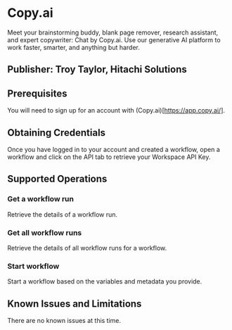 # Copy.ai
Meet your brainstorming buddy, blank page remover, research assistant, and expert copywriter: Chat by Copy.ai. Use our generative AI platform to work faster, smarter, and anything but harder.

## Publisher: Troy Taylor, Hitachi Solutions

## Prerequisites
You will need to sign up for an account with (Copy.ai)[https://app.copy.ai/].

## Obtaining Credentials
Once you have logged in to your account and created a workflow, open a workflow and click on the API tab to retrieve your Workspace API Key.

## Supported Operations
### Get a workflow run
Retrieve the details of a workflow run.
### Get all workflow runs
Retrieve the details of all workflow runs for a workflow.
### Start workflow
Start a workflow based on the variables and metadata you provide.

## Known Issues and Limitations
There are no known issues at this time.
